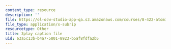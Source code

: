 ```yaml
---
content_type: resource
description: ''
file: https://ol-ocw-studio-app-qa.s3.amazonaws.com/courses/8-422-atomic-and-optical-physics-ii-spring-2013/63a5c13bb4a758018923b5af8fdfa2b5_QE-9hHvOles.vtt
file_type: application/x-subrip
resourcetype: Other
title: 3play caption file
uid: 63a5c13b-b4a7-5801-8923-b5af8fdfa2b5
---
```

